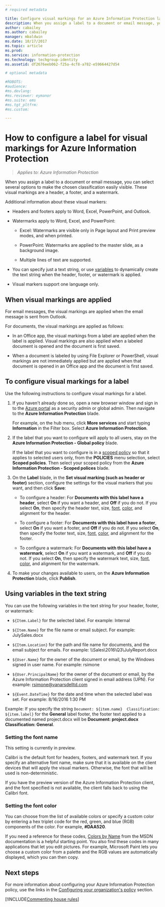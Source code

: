 ```yaml
---
# required metadata

title: Configure visual markings for an Azure Information Protection label
description: When you assign a label to a document or email message, you can select several options to make the chosen classification easily visible. These visual markings are a header, a footer, and a watermark.
author: cabailey
ms.author: cabailey
manager: mbaldwin
ms.date: 10/17/2017
ms.topic: article
ms.prod:
ms.service: information-protection
ms.technology: techgroup-identity
ms.assetid: df2676eeb062-f25a-4cf8-a782-e59664427d54

# optional metadata

#ROBOTS:
#audience:
#ms.devlang:
#ms.reviewer: eymanor
#ms.suite: ems
#ms.tgt_pltfrm:
#ms.custom:

---
```


# How to configure a label for visual markings for Azure Information Protection

>*Applies to: Azure Information Protection*

When you assign a label to a document or email message, you can select several options to make the chosen classification easily visible. These visual markings are a header, a footer, and a watermark.

Additional information about these visual markers:

- Headers and footers apply to Word, Excel, PowerPoint, and Outlook.

- Watermarks apply to Word, Excel, and PowerPoint:

    - Excel: Watermarks are visible only in Page layout and Print preview modes, and when printed.
    
	- PowerPoint: Watermarks are applied to the master slide, as a background image.
    
	- Multiple lines of text are supported.

- You can specify just a text string, or use [variables](#using-variables-in-the-text-string) to dynamically create the text string when the header, footer, or watermark is applied.

- Visual markers support one language only.

## When visual markings are applied

For email messages, the visual markings are applied when the email message is sent from Outlook.

For documents, the visual markings are applied as follows:

- In an Office app, the visual markings from a label are applied when the label is applied. Visual markings are also applied when a labeled document is opened and the document is first saved.  

- When a document is labeled by using File Explorer or PowerShell, visual markings are not immediately applied but are applied when that document is opened in an Office app and the document is first saved.

## To configure visual markings for a label

Use the following instructions to configure visual markings for a label.

1. If you haven't already done so, open a new browser window and sign in to the [Azure portal](https://portal.azure.com) as a security admin or global admin. Then navigate to the **Azure Information Protection** blade. 
    
    For example, on the hub menu, click **More services** and start typing **Information** in the Filter box. Select **Azure Information Protection**.

2. If the label that you want to configure will apply to all users, stay on the **Azure Information Protection - Global policy** blade.
    
    If the label that you want to configure is in a [scoped policy](configure-policy-scope.md) so that it applies to selected users only, from the **POLICIES** menu selection, select **Scoped policies**. Then select your scoped policy from the **Azure Information Protection - Scoped polices** blade.

3. On the **Label** blade, in the **Set visual marking (such as header or footer)** section, configure the settings for the visual markers that you want, and then click **Save**:
    
    - To configure a header: For **Documents with this label have a header**, select **On** if you want a header, and **Off** if you do not. If you select **On**, then specify the header text, size, [font](#setting-the-font-name), [color](#setting-the-font-color), and alignment for the header.
    
    - To configure a footer: For **Documents with this label have a footer**, select **On** if you want a footer, and **Off** if you do not. If you select **On**, then specify the footer text, size, [font](#setting-the-font-name), [color](#setting-the-font-color), and alignment for the footer.
    
    - To configure a watermark: For **Documents with this label have a watermark**, select **On** if you want a watermark, and **Off** if you do not. If you select **On**, then specify the watermark text, size, [font](#setting-the-font-name), [color](#setting-the-font-color), and alignment for the watermark.

4. To make your changes available to users, on the **Azure Information Protection** blade, click **Publish**.

## Using variables in the text string

You can use the following variables in the text string for your header, footer, or watermark:

- `${Item.Label}` for the selected label. For example: Internal

- `${Item.Name}` for the file name or email subject. For example: JulySales.docx

- `${Item.Location}` for the path and file name for documents, and the email subject for emails. For example: \\\Sales\2016\Q3\JulyReport.docx

- `${User.Name}` for the owner of the document or email, by the Windows signed in user name. For example: rsimone

- `${User.PrincipalName}` for the owner of the document or email, by the Azure Information Protection client signed in email address (UPN). For example: rsimone@vanarsdelltd.com

- `${Event.DateTime}` for the date and time when the selected label was set. For example: 8/16/2016 1:30 PM

Example: If you specify the string `Document: ${item.name}  Classification: ${item.label}` for the **General** label footer, the footer text applied to a documented named project.docx will be **Document: project.docx  Classification: General**.

### Setting the font name

This setting is currently in preview.

Calibri is the default font for headers, footers, and watermark text. If you specify an alternative font name, make sure that it is available on the client devices that will apply the visual markers. Otherwise, the font that will be used is non-deterministic. 

If you have the preview version of the Azure Information Protection client, and the font specified is not available, the client falls back to using the Calibri font.

### Setting the font color

You can choose from the list of available colors or specify a custom color by entering a hex triplet code for the red, green, and blue (RGB) components of the color. For example, **#DAA520**. 

If you need a reference for these codes, [Colors by Name](https://msdn.microsoft.com/library/aa358802\(v=vs.85\).aspx) from the MSDN documentation is a helpful starting point. You also find these codes in many applications that let you edit pictures. For example, Microsoft Paint lets you choose a custom color from a palette and the RGB values are automatically displayed, which you can then copy.

## Next steps

For more information about configuring your Azure Information Protection policy, use the links in the [Configuring your organization's policy](configure-policy.md#configuring-your-organizations-policy) section.  

[!INCLUDE[Commenting house rules](../includes/houserules.md)]
